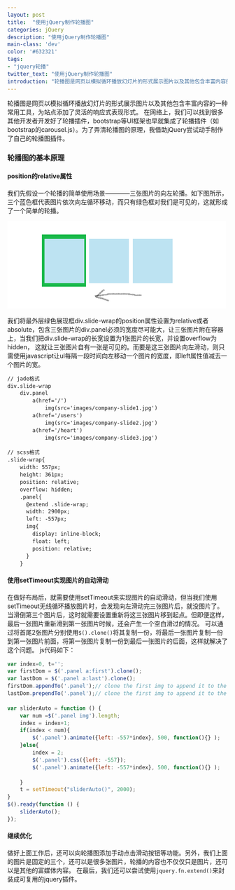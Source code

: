 ```yaml
---
layout: post
title:  "使用jQuery制作轮播图"
categories: jQuery
description: "使用jQuery制作轮播图"
main-class: 'dev'
color: '#632321'
tags:
- "jquery轮播"
twitter_text: "使用jQuery制作轮播图"
introduction: "轮播图是网页以模拟循环播放幻灯片的形式展示图片以及其他包含丰富内容的一种常用工具，为站点添加了灵活的响应式表现形式。为了弄清轮播图的原理，我借助jQuery尝试动手制作了自己的轮播图插件。"
---
```


轮播图是网页以模拟循环播放幻灯片的形式展示图片以及其他包含丰富内容的一种常用工具，为站点添加了灵活的响应式表现形式。
在网络上，我们可以找到很多其他开发者开发好了轮播插件，bootstrap等UI框架也早就集成了轮播插件（如bootstrap的carousel.js）。为了弄清轮播图的原理，我借助jQuery尝试动手制作了自己的轮播图插件。

### 轮播图的基本原理
#### position的relative属性
我们先假设一个轮播的简单使用场景————三张图片的向左轮播。如下图所示，三个蓝色框代表图片依次向左循环移动，而只有绿色框对我们是可见的，这就形成了一个简单的轮播。

![轮播的简单使用场景原理图](../assets/img/2016-9-19-1.png)

我们将最外层绿色展现框div.slide-wrap的position属性设置为relative或者absolute，包含三张图片的div.panel必须的宽度尽可能大，让三张图片附在容器上，当我们把div.slide-wrap的长宽设置为1张图片的长宽，并设置overflow为hidden，
这就让三张图片自有一张是可见的。而要是这三张图片向左滑动，则只需使用javascript让ul每隔一段时间向左移动一个图片的宽度，即left属性值减去一个图片的宽。

```html css
// jade格式
div.slide-wrap
    div.panel
        a(href='/')
            img(src='images/company-slide1.jpg')
        a(href='/users')
            img(src='images/company-slide2.jpg')
        a(href='/heart')
            img(src='images/company-slide3.jpg')

// scss格式
.slide-wrap{
    width: 557px;
    height: 361px;
    position: relative;
    overflow: hidden;
    .panel{
      @extend .slide-wrap;
      width: 2900px;
      left: -557px;
      img{
        display: inline-block;
        float: left;
        position: relative;
      }
    }
```

#### 使用setTimeout实现图片的自动滑动
在做好布局后，就需要使用setTimeout来实现图片的自动滑动，但当我们使用setTimeout无线循环播放图片时，会发现向左滑动完三张图片后，就没图片了。
当滑倒第三个图片后，这时就需要设置重新将这三张图片移到起点。但即便这样，最后一张图片重新滑到第一张图片时候，还会产生一个空白滑过的情况。
可以通过将首尾2张图片分别使用`$().clone()`将其复制一份，将最后一张图片复制一份到第一张图片前面，将第一张图片复制一份到最后一张图片的后面，这样就解决了这个问题。
js代码如下：

```javascript
var index=0, t='';
var firstDom = $('.panel a:first').clone();
var lastDom = $('.panel a:last').clone();
firstDom.appendTo('.panel');// clone the first img to append it to the panel
lastDom.prependTo('.panel');// clone the first img to append it to the panel

var sliderAuto = function () {
    var num =$('.panel img').length;
    index = index+1;
    if(index < num){
        $('.panel').animate({left: -557*index}, 500, function(){} );
    }else{
        index = 2;
        $('.panel').css({left: -557});
        $('.panel').animate({left: -557*index}, 500, function(){} );
        
    }
    t = setTimeout("sliderAuto()", 2000);
}
$().ready(function () {
    sliderAuto();
});
```
#### 继续优化
做好上面工作后，还可以向轮播图添加手动点击滑动按钮等功能。另外，我们上面的图片是固定的三个，还可以是很多张图片，轮播的内容也不仅仅只是图片，还可以是其他的富媒体内容。
在最后，我们还可以尝试使用`jquery.fn.extend()`来封装成可复用的jquery插件。